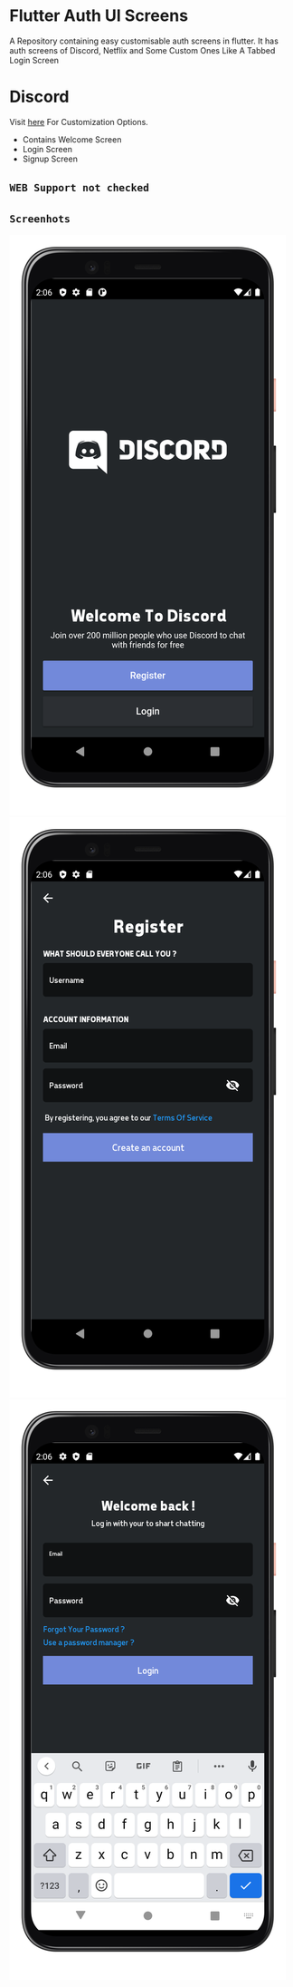 # Flutter Auth UI Screens 

A Repository containing easy customisable auth screens in flutter. It has auth screens of Discord, Netflix and Some Custom Ones Like A Tabbed Login Screen 

# Discord 

Visit [here](https://github.com/desi-programmer/flutter/tree/master/lib/discord) For Customization Options.

- Contains Welcome Screen
- Login Screen
- Signup Screen

## `WEB Support not checked`

## `Screenhots`

![Login Ui](../discord_login_ui/screenshots/discordlogin1.png)
![Login Ui](../discord_login_ui/screenshots/discordlogin2.png)
![Login Ui](../discord_login_ui/screenshots/discordlogin3.png)